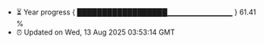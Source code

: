 - ⏳ Year progress { ██████████████████▁▁▁▁▁▁▁▁▁▁▁▁ } 61.41 %
- ⏰ Updated on Wed, 13 Aug 2025 03:53:14 GMT

